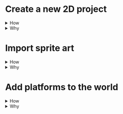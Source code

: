 
# Create a new 2D project

<details>
<summary>How</summary>
https://store.unity.com/download

<img src="https://i.imgur.com/T2iZrmK.png" width=50% />

TODO
</details>
<details>
<summary>Why</summary>
TODO
Unity is a 3D engine.  2D just sets default settings.
</details>

# Import sprite art

<details>
<summary>How</summary>
<img src="https://i.imgur.com/lvN6QmZ.png" width=20% />
<ul>
<li>Right click in the Project Assets directory</li>
<li> Create new folder</li>
** You can rename folders by selecting and pressing F2

</details>

<details>
<summary>Why</summary>
aoeu
</details>

# Add platforms to the world

<details>
<summary>How</summary>
* Import art
TODO
</details>
<details>
<summary>Why</summary>
TODO

</details>
